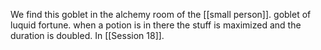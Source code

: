 We find this goblet in the alchemy room of the [[small person]]. goblet of luquid fortune. when a potion is in there the stuff is maximized and the duration is doubled. In [[Session 18]].